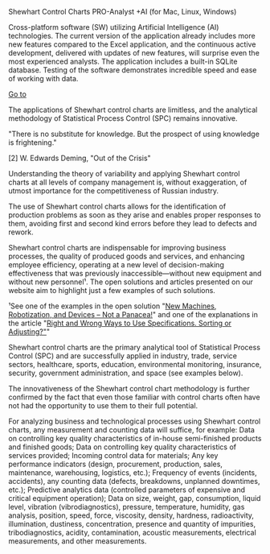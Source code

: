 <!-- TOC -->
Shewhart Control Charts PRO-Analyst +AI
(for Mac, Linux, Windows)
<!-- TOC -->

Cross-platform software (SW) utilizing Artificial Intelligence (AI) technologies. The current version of the application already includes more new features compared to the Excel application, and the continuous active development, delivered with updates of new features, will surprise even the most experienced analysts. The application includes a built-in SQLite database. Testing of the software demonstrates incredible speed and ease of working with data.

[Go to](https://en.advanced-quality-tools.ru/product_shewhart-control-chart-for-python.html)

The applications of Shewhart control charts are limitless, and the analytical methodology of Statistical Process Control (SPC) remains innovative.

"There is no substitute for knowledge. But the prospect of using knowledge is frightening."

[2] W. Edwards Deming, "Out of the Crisis"

Understanding the theory of variability and applying Shewhart control charts at all levels of company management is, without exaggeration, of utmost importance for the competitiveness of Russian industry.

The use of Shewhart control charts allows for the identification of production problems as soon as they arise and enables proper responses to them, avoiding first and second kind errors before they lead to defects and rework.

Shewhart control charts are indispensable for improving business processes, the quality of produced goods and services, and enhancing employee efficiency, operating at a new level of decision-making effectiveness that was previously inaccessible—without new equipment and without new personnel¹. The open solutions and articles presented on our website aim to highlight just a few examples of such solutions.

¹See one of the examples in the open solution "[New Machines, Robotization, and Devices – Not a Panacea!](https://en.advanced-quality-tools.ru/robotization-and-digitalization.html)"
and one of the explanations in the article "[Right and Wrong Ways to Use Specifications. Sorting or Adjusting?"](https://en.advanced-quality-tools.ru/right-and-wrong-ways-to-use-specifications-djw.html)"

Shewhart control charts are the primary analytical tool of Statistical Process Control (SPC) and are successfully applied in industry, trade, service sectors, healthcare, sports, education, environmental monitoring, insurance, security, government administration, and space (see examples below).

The innovativeness of the Shewhart control chart methodology is further confirmed by the fact that even those familiar with control charts often have not had the opportunity to use them to their full potential.

For analyzing business and technological processes using Shewhart control charts, any measurement and counting data will suffice, for example:
Data on controlling key quality characteristics of in-house semi-finished products and finished goods;
Data on controlling key quality characteristics of services provided;
Incoming control data for materials;
Any key performance indicators (design, procurement, production, sales, maintenance, warehousing, logistics, etc.);
Frequency of events (incidents, accidents), any counting data (defects, breakdowns, unplanned downtimes, etc.);
Predictive analytics data (controlled parameters of expensive and critical equipment operation);
Data on size, weight, gap, consumption, liquid level, vibration (vibrodiagnostics), pressure, temperature, humidity, gas analysis, position, speed, force, viscosity, density, hardness, radioactivity, illumination, dustiness, concentration, presence and quantity of impurities, tribodiagnostics, acidity, contamination, acoustic measurements, electrical measurements, and other measurements.
